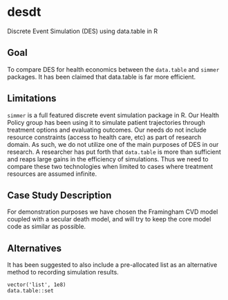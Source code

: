 # desdt

Discrete Event Simulation (DES) using data.table in R

## Goal

To compare DES for health economics between the `data.table` and `simmer` packages. It has been claimed that data.table is far more efficient.

## Limitations

`simmer` is a full featured discrete event simulation package in R. Our Health Policy group has been using it to simulate patient trajectories through treatment options and evaluating outcomes. Our needs do not include resource constraints (access to health care, etc) as part of research domain. As such, we do not utilize one of the main purposes of DES in our research. A researcher has put forth that `data.table` is more than sufficient and reaps large gains in the efficiency of simulations. Thus we need to compare these two technologies when limited to cases where treatment resources are assumed infinite.

## Case Study Description

For demonstration purposes we have chosen the Framingham CVD model coupled with a secular death model, and will try to keep the core model code as similar as possible. 

## Alternatives

It has been suggested to also include a pre-allocated list as an alternative method to recording simulation results.

    vector('list', 1e8)
    data.table::set


